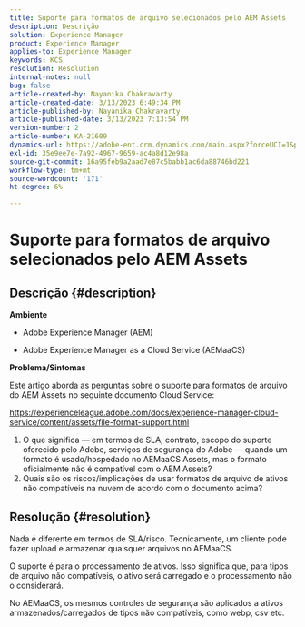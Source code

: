 ```yaml
---
title: Suporte para formatos de arquivo selecionados pelo AEM Assets
description: Descrição
solution: Experience Manager
product: Experience Manager
applies-to: Experience Manager
keywords: KCS
resolution: Resolution
internal-notes: null
bug: false
article-created-by: Nayanika Chakravarty
article-created-date: 3/13/2023 6:49:34 PM
article-published-by: Nayanika Chakravarty
article-published-date: 3/13/2023 7:13:54 PM
version-number: 2
article-number: KA-21609
dynamics-url: https://adobe-ent.crm.dynamics.com/main.aspx?forceUCI=1&pagetype=entityrecord&etn=knowledgearticle&id=005662c9-cfc1-ed11-83ff-6045bd0065b6
exl-id: 35e9ee7e-7a92-4967-9659-ac4a8d12e98a
source-git-commit: 16a95feb9a2aad7e87c5babb1ac6da88746bd221
workflow-type: tm+mt
source-wordcount: '171'
ht-degree: 6%

---
```


# Suporte para formatos de arquivo selecionados pelo AEM Assets

## Descrição {#description}


<b>Ambiente</b>

- Adobe Experience Manager (AEM)

- Adobe Experience Manager as a Cloud Service (AEMaaCS)

<b>Problema/Sintomas</b>

Este artigo aborda as perguntas sobre o suporte para formatos de arquivo do AEM Assets no seguinte documento Cloud Service:

<https://experienceleague.adobe.com/docs/experience-manager-cloud-service/content/assets/file-format-support.html>


1. O que significa — em termos de SLA, contrato, escopo do suporte oferecido pelo Adobe, serviços de segurança do Adobe — quando um formato é usado/hospedado no AEMaaCS Assets, mas o formato oficialmente não é compatível com o AEM Assets?
2. Quais são os riscos/implicações de usar formatos de arquivo de ativos não compatíveis na nuvem de acordo com o documento acima?



## Resolução {#resolution}


Nada é diferente em termos de SLA/risco. Tecnicamente, um cliente pode fazer upload e armazenar quaisquer arquivos no AEMaaCS.

O suporte é para o processamento de ativos. Isso significa que, para tipos de arquivo não compatíveis, o ativo será carregado e o processamento não o considerará.

No AEMaaCS, os mesmos controles de segurança são aplicados a ativos armazenados/carregados de tipos não compatíveis, como webp, csv etc.
